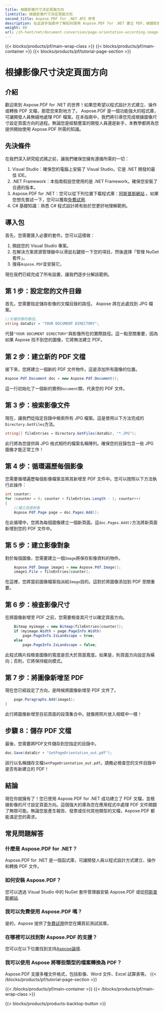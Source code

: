 ```yaml
---
title: 根據影像尺寸決定頁面方向
linktitle: 根據影像尺寸決定頁面方向
second_title: Aspose.PDF for .NET API 參考
description: 在此逐步指南中了解如何使用 Aspose.PDF for .NET 建立 PDF，根據影像尺寸設定頁面方向。
weight: 80
url: /zh-hant/net/document-conversion/page-orientation-according-image-dimensions/
---
```


{{< blocks/products/pf/main-wrap-class >}}
{{< blocks/products/pf/main-container >}}
{{< blocks/products/pf/tutorial-page-section >}}

# 根據影像尺寸決定頁面方向

## 介紹

歡迎來到 Aspose.PDF for .NET 的世界！如果您希望以程式設計方式建立、操作或轉換 PDF 文檔，那麼您來對地方了。 Aspose.PDF 是一個功能強大的程式庫，可讓開發人員無縫地處理 PDF 檔案。在本指南中，我們將引導您完成根據圖像尺寸設定頁面方向的過程。無論您是經驗豐富的開發人員還是新手，本教學都將為您提供開始使用 Aspose.PDF 所需的知識。

## 先決條件

在我們深入研究程式碼之前，讓我們確保您擁有遵循所需的一切：

1. Visual Studio：確保您的電腦上安裝了 Visual Studio。它是 .NET 開發的最佳 IDE。
2. .NET Framework：本指南假設您使用的是 .NET Framework。確保您安裝了合適的版本。
3.  Aspose.PDF for .NET：您可以從下列位置下載程式庫：[阿斯普斯網站](https://releases.aspose.com/pdf/net/) 。如果您想先嘗試一下，您可以獲取[免費試用](https://releases.aspose.com/).
4. C# 基礎知識：熟悉 C# 程式設計將有助於您更好地理解範例。

## 導入包

首先，您需要匯入必要的套件。您可以這樣做：

1. 開啟您的 Visual Studio 專案。
2. 在解決方案資源管理器中以滑鼠右鍵按一下您的項目，然後選擇「管理 NuGet 套件」。
3. 搜尋`Aspose.PDF`並安裝它。

現在我們已經完成了所有設置，讓我們逐步分解該範例。

## 第 1 步：設定您的文件目錄

首先，您需要指定儲存影像的文檔目錄的路徑。 Aspose 將在此處找到 JPG 檔案。

```csharp
//文檔目錄的路徑。
string dataDir = "YOUR DOCUMENT DIRECTORY";
```

代替`"YOUR DOCUMENT DIRECTORY"`與影像所在的實際路徑。這一點至關重要，因為如果 Aspose 找不到您的圖像，它將無法建立 PDF。

## 第 2 步：建立新的 PDF 文檔

接下來，您將建立一個新的 PDF 文件物件。這是添加所有圖像的位置。

```csharp
Aspose.Pdf.Document doc = new Aspose.Pdf.Document();
```

這一行初始化了一個新的實例`Document`類，代表您的 PDF 文件。

## 第 3 步：檢索影像文件

現在，讓我們從指定目錄中檢索所有 JPG 檔案。這是使用以下方法完成的`Directory.GetFiles`方法。

```csharp
string[] fileEntries = Directory.GetFiles(dataDir, "*.JPG");
```

此行將為您提供與 JPG 格式相符的檔案名稱陣列。確保您的目錄包含一些 JPG 圖像才能正常工作！

## 第 4 步：循環遍歷每個影像

您需要循環遍歷每個影像檔案並將其新增至 PDF 文件中。您可以按照以下方法執行此操作：

```csharp
int counter;
for (counter = 0; counter < fileEntries.Length - 1; counter++)
{
    //建立頁面對象
    Aspose.Pdf.Page page = doc.Pages.Add();
```

在此循環中，您將為每個圖像建立一個新頁面。這`doc.Pages.Add()`方法將新頁面新增到您的 PDF 文件中。

## 第 5 步：建立影像對象

對於每個圖像，您需要建立一個`Image`將保存影像資料的物件。

```csharp
    Aspose.Pdf.Image image1 = new Aspose.Pdf.Image();
    image1.File = fileEntries[counter];
```

在這裡，您將當前圖像檔案指派給`Image`目的。這對於將圖像添加到 PDF 至關重要。

## 第 6 步：檢查影像尺寸

在將圖像新增至 PDF 之前，您需要檢查其尺寸以確定頁面方向。

```csharp
    Bitmap myimage = new Bitmap(fileEntries[counter]);
    if (myimage.Width > page.PageInfo.Width)
        page.PageInfo.IsLandscape = true;
    else
        page.PageInfo.IsLandscape = false;
```

此程式碼片段檢查圖像的寬度是否大於頁面寬度。如果是，則頁面方向設定為橫向；否則，它將保持縱向模式。

## 第 7 步：將圖像新增至 PDF

現在您已經設定了方向，是時候將圖像新增至 PDF 文件了。

```csharp
    page.Paragraphs.Add(image1);
}
```

此行將圖像新增至目前頁面的段落集合中。就像將照片放入相框中一樣！

## 步驟 8：儲存 PDF 文檔

最後，您需要將PDF文件儲存到您指定的目錄中。

```csharp
doc.Save(dataDir + "SetPageOrientation_out.pdf");
```

該行以名稱儲存文檔`SetPageOrientation_out.pdf`。請務必檢查您的文件目錄中是否有新建立的 PDF！

## 結論

現在你就擁有了！您已使用 Aspose.PDF for .NET 成功建立了 PDF 文檔，並根據影像的尺寸設定頁面方向。這個強大的庫為您在應用程式中處理 PDF 文件開闢了無限可能。無論您是產生報告、發票或任何其他類型的文檔，Aspose.PDF 都能滿足您的需求。

## 常見問題解答

### 什麼是 Aspose.PDF for .NET？
Aspose.PDF for .NET 是一個函式庫，可讓開發人員以程式設計方式建立、操作和轉換 PDF 文件。

### 如何安裝 Aspose.PDF？
您可以透過 Visual Studio 中的 NuGet 套件管理器安裝 Aspose.PDF 或從[阿斯普斯網站](https://releases.aspose.com/pdf/net/).

### 我可以免費使用 Aspose.PDF 嗎？
是的，Aspose 提供了[免費試用](https://releases.aspose.com/)供您在購買前測試該庫。

### 在哪裡可以找到對 Aspose.PDF 的支援？
您可以在以下位置找到支持[Aspose論壇](https://forum.aspose.com/c/pdf/10).

### 我可以使用 Aspose 將哪些類型的檔案轉換為 PDF？
Aspose.PDF 支援多種文件格式，包括影像、Word 文件、Excel 試算表等。
{{< /blocks/products/pf/tutorial-page-section >}}

{{< /blocks/products/pf/main-container >}}
{{< /blocks/products/pf/main-wrap-class >}}

{{< blocks/products/products-backtop-button >}}

